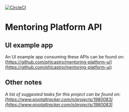 [![CircleCI](https://circleci.com/gh/phlcastro/mentoring-platform-api.svg?style=svg)](https://circleci.com/gh/phlcastro/mentoring-platform-api)

# Mentoring Platform API

## UI example app
An UI example app consuming these APIs can be found on: [https://github.com/phlcastro/mentoring-platform-ui](https://github.com/phlcastro/mentoring-platform-ui)

## Other notes
*A list of suggested tasks for this project can be found on: [https://www.pivotaltracker.com/n/projects/1980083](https://www.pivotaltracker.com/n/projects/1980083)*
